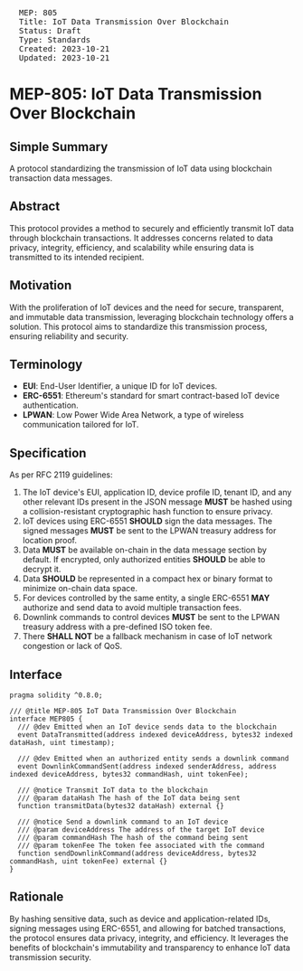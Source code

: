 <pre>  
  MEP: 805
  Title: IoT Data Transmission Over Blockchain
  Status: Draft
  Type: Standards
  Created: 2023-10-21
  Updated: 2023-10-21
</pre>

# MEP-805: IoT Data Transmission Over Blockchain

## Simple Summary

A protocol standardizing the transmission of IoT data using blockchain transaction data messages.

## Abstract

This protocol provides a method to securely and efficiently transmit IoT data through blockchain transactions. It addresses concerns related to data privacy, integrity, efficiency, and scalability while ensuring data is transmitted to its intended recipient.

## Motivation

With the proliferation of IoT devices and the need for secure, transparent, and immutable data transmission, leveraging blockchain technology offers a solution. This protocol aims to standardize this transmission process, ensuring reliability and security.

## Terminology

- **EUI**: End-User Identifier, a unique ID for IoT devices.
- **ERC-6551**: Ethereum's standard for smart contract-based IoT device authentication.
- **LPWAN**: Low Power Wide Area Network, a type of wireless communication tailored for IoT.

## Specification

As per RFC 2119 guidelines:

1. The IoT device's EUI, application ID, device profile ID, tenant ID, and any other relevant IDs present in the JSON message **MUST** be hashed using a collision-resistant cryptographic hash function to ensure privacy.
2. IoT devices using ERC-6551 **SHOULD** sign the data messages. The signed messages **MUST** be sent to the LPWAN treasury address for location proof.
3. Data **MUST** be available on-chain in the data message section by default. If encrypted, only authorized entities **SHOULD** be able to decrypt it.
4. Data **SHOULD** be represented in a compact hex or binary format to minimize on-chain data space.
5. For devices controlled by the same entity, a single ERC-6551 **MAY** authorize and send data to avoid multiple transaction fees.
6. Downlink commands to control devices **MUST** be sent to the LPWAN treasury address with a pre-defined ISO token fee.
7. There **SHALL NOT** be a fallback mechanism in case of IoT network congestion or lack of QoS.

## Interface

```solidity=
pragma solidity ^0.8.0;

/// @title MEP-805 IoT Data Transmission Over Blockchain
interface MEP805 {
  /// @dev Emitted when an IoT device sends data to the blockchain
  event DataTransmitted(address indexed deviceAddress, bytes32 indexed dataHash, uint timestamp);

  /// @dev Emitted when an authorized entity sends a downlink command
  event DownlinkCommandSent(address indexed senderAddress, address indexed deviceAddress, bytes32 commandHash, uint tokenFee);
  
  /// @notice Transmit IoT data to the blockchain
  /// @param dataHash The hash of the IoT data being sent
  function transmitData(bytes32 dataHash) external {}

  /// @notice Send a downlink command to an IoT device
  /// @param deviceAddress The address of the target IoT device
  /// @param commandHash The hash of the command being sent
  /// @param tokenFee The token fee associated with the command
  function sendDownlinkCommand(address deviceAddress, bytes32 commandHash, uint tokenFee) external {}
}

```
## Rationale

By hashing sensitive data, such as device and application-related IDs, signing messages using ERC-6551, and allowing for batched transactions, the protocol ensures data privacy, integrity, and efficiency. It leverages the benefits of blockchain's immutability and transparency to enhance IoT data transmission security.
